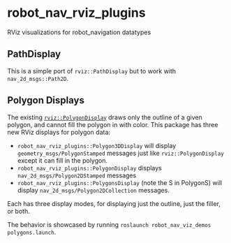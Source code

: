# robot_nav_rviz_plugins
RViz visualizations for robot_navigation datatypes


## PathDisplay
This is a simple port of `rviz::PathDisplay` but to work with `nav_2d_msgs::Path2D`.

## Polygon Displays
The existing [`rviz::PolygonDisplay`](https://github.com/ros-visualization/rviz/blob/noetic-devel/src/rviz/default_plugin/polygon_display.cpp) draws only the outline of a given polygon, and cannot fill the polygon in with color. This package has three new RViz displays for polygon data:
 * `robot_nav_rviz_plugins::Polygon3DDisplay` will display `geometry_msgs/PolygonStamped` messages just like `rviz::PolygonDisplay` except it can fill in the polygon.
 * `robot_nav_rviz_plugins::PolygonDisplay` displays `nav_2d_msgs/Polygon2DStamped` messages
 * `robot_nav_rviz_plugins::PolygonsDisplay` (note the S in PolygonS) will display `nav_2d_msgs/Polygon2DCollection` messages.

Each has three display modes, for displaying just the outline, just the filler, or both.

The behavior is showcased by running `roslaunch robot_nav_viz_demos polygons.launch`.
